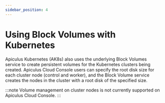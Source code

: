 ```yaml
---
sidebar_position: 4
---
```

# Using Block Volumes with Kubernetes

Apiculus Kubernetes (AK8s) also uses the underlying Block Volumes service to create persistent volumes for the Kubernetes clusters being created. Apiculus Cloud Console users can specify the root disk size for each cluster node (control and worker), and the Block Volume service creates the nodes in the cluster with a root disk of the specified size.

:::note
Volume management on cluster nodes is not currently supported on Apiculus Cloud Console.
:::




